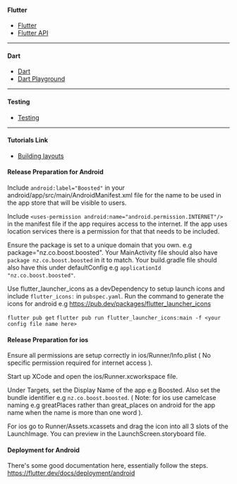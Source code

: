 #### Flutter

- [Flutter](https://flutter.dev/docs)
- [Flutter API](https://api.flutter.dev/index.html)
---

#### Dart
- [Dart](https://dart.dev)
- [Dart Playground](https://dartpad.dev)
---
#### Testing
- [Testing](https://flutter.dev/docs/cookbook/testing)
---

#### Tutorials Link
- [Building layouts](https://flutter.dev/docs/development/ui/layout/tutorial)

#### Release Preparation for Android

Include `android:label="Boosted"` in your android/app/src/main/AndroidManifest.xml file for the name to be used in the app store that will be visible to users.

Include `<uses-permission android:name="android.permission.INTERNET"/>` in the manifest file if the app requires access to the internet. If the app uses location services there is a permission for that that needs to be included.

Ensure the package is set to a unique domain that you own. e.g package="nz.co.boost.boosted". Your MainActivity file should also have `package nz.co.boost.boosted` in it to match. Your build.gradle file should also have this under defaultConfig e.g `applicationId "nz.co.boost.boosted"`.

Use flutter_launcher_icons as a devDependency to setup launch icons and include `flutter_icons:` in `pubspec.yaml`. Run the command to generate the icons for android e.g https://pub.dev/packages/flutter_launcher_icons

```flutter pub get```
```flutter pub run flutter_launcher_icons:main -f <your config file name here>```

#### Release Preparation for ios

Ensure all permissions are setup correctly in ios/Runner/Info.plist ( No specific permission required for internet access ).

Start up XCode and open the ios/Runner.xcworkspace file.

Under Targets, set the Display Name of the app e.g Boosted. Also set the bundle identifier e.g `nz.co.boost.boosted`. ( Note: for ios use camelcase naming e.g greatPlaces rather than great_places on android for the app name when the name is more than one word ).

For ios go to Runner/Assets.xcassets and drag the icon into all 3 slots of the LaunchImage. You can preview in the LaunchScreen.storyboard file.

#### Deployment for Android

There's some good documentation here, essentially follow the steps.
https://flutter.dev/docs/deployment/android

